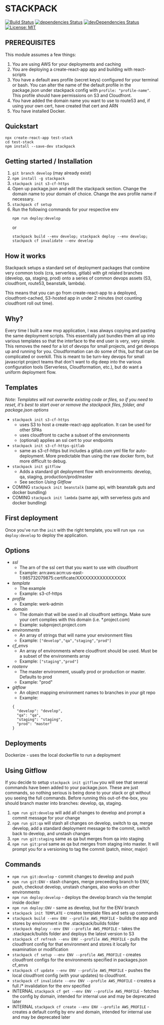 # STACKPACK

[![Build Status](https://travis-ci.org/jamesvillarrubia/stackpack.svg?branch=master)](https://travis-ci.org/jamesvillarrubia/stackpack) [![dependencies Status](https://david-dm.org/jamesvillarrubia/stackpack/status.svg)](https://david-dm.org/jamesvillarrubia/stackpack) [![devDependencies Status](https://david-dm.org/jamesvillarrubia/stackpack/dev-status.svg)](https://david-dm.org/jamesvillarrubia/stackpack?type=dev) [![License: MIT](https://img.shields.io/badge/License-MIT-blue.svg)](https://opensource.org/licenses/MIT)

## PREREQUISITES

This module assumes a few things:

1. You are using AWS for your deployments and caching
2. You are deploying a create-react-app app and building with react-scripts
3. You have a default aws profile (secret keys) configured for your terminal or bash.  You can alter the name of the default profile in the package.json under stackpack config with ```profile: "profile-name"```.  This profile should have permissions on S3 and Cloudfront.
4. You have added the domain name you want to use to route53 and, if using your own cert, have created that cert and ARN
5. You have installed Docker.


## Quickstart
```
npx create-react-app test-stack
cd test-stack
npm install --save-dev stackpack
``` 


## Getting started / Installation

1. ```git branch develop``` (may already exist)
2. ```npm install -g stackpack```
3. ```stackpack init s3-cf-https```
4. Open up package.json and edit the stackpack section.  Change the domain name to your domain of choice. Change the aws profile name if necessary. 
5. ```stackpack cf setup```
6. Run the following commands for your respective env
   ```
   npm run deploy:develop
   ``` 
   or
   ```
   stackpack build --env develop; stackpack deploy --env develop; stackpack cf invalidate --env develop
   ```


## How it works

Stackpack setups a standard set of deployment packages that combine very common tools (cra, serverless, gitlab) with git related branches (develop, qa, staging, prod) onto a series of common devops assets (S3, cloudfront, route53, beanstalk, lambda).

This means that you can go from create-react-app to a deployed, cloudfront-cached, S3-hosted app in under 2 minutes (not counting cloudfront roll out time).

## Why?

Every time I built a new mvp application, I was always copying and pasting the same deployment scripts. This essentially just bundles them all up into various templates so that the interface to the end user is very, very simple.  This removes the need for a lot of devops for small projects, and get devops up and running for you.  Cloudformation can do some of this, but that can be complicated or overkill.  This is meant to be turn-key devops for small javascript project teams that don't want to dig deep into the various configuration tools (Serverless, Cloudformation, etc.), but do want a uniform deployment flow.

## Templates

_Note: Templates will not overwrite existing code or files, so if you need to reset, it's best to start over or remove the stackpack files, folder, and package.json options_

- ```stackpack init s3-cf-https```
  - uses S3 to host a create-react-app application.  It can be used for other SPAs
  - uses cloudfront to cache a subset of the environments
  - (optional) applies an ssl cert to your endpoints
- ```stackpack init s3-cf-https-gitlab```
  - same as s3-cf-https but includes a gitlab.com yml file for auto-deployment.  More predictable than using the raw docker form, but more difficult to debug.
- ```stackpack init gitflow```
  - Adds a standard git deployment flow with environments: develop, qa, staging, production/prod/master
  - See section *Using Gitflow*
- COMING ```stackpack init beanstalk``` (same api, with beanstalk guts and docker bundling)
- COMING ```stackpack init lambda``` (same api, with serverless guts and docker bundling)

  
## First deployment

Once you've run the ```init``` with the right template, you will run ```npm run deploy:develop``` to deploy the application.

## Options
  - *ssl* 
    - The arn of the ssl cert that you want to use with cloudfront
    - Example: arn:aws:acm:us-east-1:985732079875:certificate/XXXXXXXXXXXXXXXXX
  - *template*
    - The example 
    - Example: s3-cf-https
  - *profile*
    - Example: werk-admin
  - *domain* 
    - The domain that will be used in all cloudfront settings.  Make sure your cert complies with this domain (i.e. *.project.com)
    - Example: subproject.project.com
  - *environments*
    - An array of strings that will name your environment files
    - Example: ```["develop","qa","staging","prod"]```
  - *cf_envs*
    - An array of environments where cloudfront should be used.  Must be a subset of the environments array
    - Example: ```["staging","prod"]```
  - *rootenv*
    - The master environment, usually prod or production or master. Defaults to prod
    - Example: "prod"
  - *gitflow*
    - An object mapping environment names to branches in your git repo
    - Example:
    ```
    {
      "develop": "develop",
      "qa": "qa",
      "staging": "staging",
      "prod": "master"
    }
    ```


## Deployments

Dockerize
    - uses the local dockerfile to run a deployment

## Using Gitflow

If you decide to setup ```stackpack init gitflow``` you will see that several commands have been added to your package.json.  These are just commands, so nothing serious is being done to your stack or git without you seeing the full commands.  Before running this out-of-the-box, you should branch master into branches: develop, qa, staging.

1. ```npm run git:develop``` will add all changes to develop and prompt a commit message for your change
2. ```npm run git:qa``` will stash all changes on develop, switch to qa, merge develop, add a standard deployment message to the commit, switch back to develop, and unstash changes
3. ```npm run git:staging``` same as qa but merges from qa into staging
4. ```npm run git:prod``` same as qa but merges from staging into master.  It will prompt you for a versioning to tag the commit (patch, minor, major)


## Commands

- `npm run git:develop` - commit changes to develop and push
- `npm run git:ENV` - stash changes, merge preceeding branch to ENV, push, checkout develop, unstash changes, also works on other environments
- `npm run deploy:develop` - deploys the develop branch via the templat inside docker
- `npm run deploy:ENV` - same as develop, but for the ENV branch
- `stackpack init TEMPLATE` - creates template files and sets up commands
- `stackpack build --env ENV --profile AWS_PROFILE` - builds the app and stores by environment in the .stackpack/builds folder
- `stackpack deploy --env ENV --profile AWS_PROFILE` - takes the .stackpack/builds folder and deploys the latest version to S3
- `stackpack cf refresh --env ENV --profile AWS_PROFILE` - pulls the cloudfront config for that environment and stores it locally for examination or modification
- `stackpack cf setup --env ENV --profile AWS_PROFILE` - creates cloudfront configs for the environments specified in packages.json cf_envs
- `stackpack cf update --env ENV --profile AWS_PROFILE` - pushes the local cloudfront config (with your updates) to cloudfront.
- `stackpack cf invalidate --env ENV --profile AWS_PROFILE` - creates a full /* invalidation for the env specified
- INTERNAL `stackpack cf get --env ENV --profile AWS_PROFILE` - fetches the config by domain, intended for internal use and may be deprecated later
- INTERNAL `stackpack cf create --env ENV --profile AWS_PROFILE` - creates a default config by env and domain, intended for internal use and may be deprecated later
